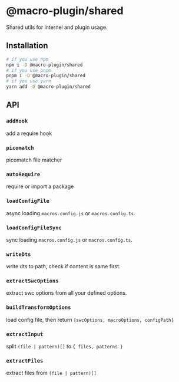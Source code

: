 # @macro-plugin/shared

Shared utils for internel and plugin usage.

## Installation

```sh
# if you use npm
npm i -D @macro-plugin/shared
# if you use pnpm
pnpm i -D @macro-plugin/shared
# if you use yarn
yarn add -D @macro-plugin/shared
```

## API

### `addHook`

add a require hook

### `picomatch`

picomatch file matcher

### `autoRequire`

require or import a package

### `loadConfigFile`

async loading `macros.config.js` or `macros.config.ts`.

### `loadConfigFileSync`

sync loading `macros.config.js` or `macros.config.ts`.

### `writeDts`

write dts to path, check if content is same first.

### `extractSwcOptions`

extract swc options from all your defined options.

### `buildTransformOptions`

load config file, then return `[swcOptions, macroOptions, configPath]`

### `extractInput`

split `(file | pattern)[]` to `{ files, patterns }`

### `extractFiles`

extract files from `(file | pattern)[]`